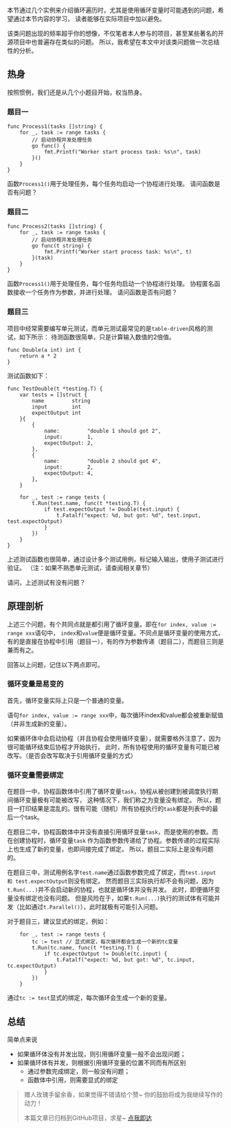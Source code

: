 本节通过几个实例来介绍循环遍历时，尤其是使用循环变量时可能遇到的问题，希望通过本节内容的学习，
读者能够在实际项目中加以避免。

该类问题出现的频率超乎你的想像，不仅笔者本人参与的项目，甚至某些著名的开源项目中也普遍存在类似的问题。
所以，我希望在本文中对该类问题做一次总结性的分析。

## 热身

按照惯例，我们还是从几个小题目开始，权当热身。

### 题目一
```golang
func Process1(tasks []string) {
	for _, task := range tasks {
		// 启动协程并发处理任务
		go func() {
			fmt.Printf("Worker start process task: %s\n", task)
		}()
	}
}
```
函数`Process1()`用于处理任务，每个任务均启动一个协程进行处理。
请问函数是否有问题？

### 题目二
```golang
func Process2(tasks []string) {
	for _, task := range tasks {
		// 启动协程并发处理任务
		go func(t string) {
			fmt.Printf("Worker start process task: %s\n", t)
		}(task)
	}
}
```
函数`Process1()`用于处理任务，每个任务均启动一个协程进行处理。
协程匿名函数接收一个任务作为参数，并进行处理。
请问函数是否有问题？

### 题目三
项目中经常需要编写单元测试，而单元测试最常见的是`table-driven`风格的测试，如下所示：
待测函数很简单，只是计算输入数值的2倍值。
```golang
func Double(a int) int {
	return a * 2
}
```
测试函数如下：
```
func TestDouble(t *testing.T) {
	var tests = []struct {
		name         string
		input        int
		expectOutput int
	}{
		{
			name:         "double 1 should got 2",
			input:        1,
			expectOutput: 2,
		},
		{
			name:         "double 2 should got 4",
			input:        2,
			expectOutput: 4,
		},
	}

	for _, test := range tests {
		t.Run(test.name, func(t *testing.T) {
			if test.expectOutput != Double(test.input) {
				t.Fatalf("expect: %d, but got: %d", test.input, test.expectOutput)
			}
		})
	}
}
```
上述测试函数也很简单，通过设计多个测试用例，标记输入输出，使用子测试进行验证。
（注：如果不熟悉单元测试，请查阅相关章节）

请问，上述测试有没有问题？

## 原理剖析

上述三个问题，有个共同点就是都引用了循环变量。即在`for index, value := range xxx`语句中，
`index`和`value`便是循环变量。不同点是循环变量的使用方式，有的是直接在协程中引用（题目一），有的作为参数传递（题目二），而题目三则是兼而有之。

回答以上问题，记住以下两点即可。

### 循环变量是易变的
首先，循环变量实际上只是一个普通的变量。

语句`for index, value := range xxx`中，每次循环index和value都会被重新赋值（并非生成新的变量）。

如果循环体中会启动协程（并且协程会使用循环变量），就需要格外注意了，因为很可能循环结束后协程才开始执行，
此时，所有协程使用的循环变量有可能已被改写。（是否会改写取决于引用循环变量的方式）

### 循环变量需要绑定

在题目一中，协程函数体中引用了循环变量`task`，协程从被创建到被调度执行期间循环变量极有可能被改写，
这种情况下，我们称之为变量没有绑定。
所以，题目一打印结果是混乱的。很有可能（随机）所有协程执行的`task`都是列表中的最后一个task。

在题目二中，协程函数体中并没有直接引用循环变量`task`，而是使用的参数。而在创建协程时，循环变量`task`
作为函数参数传递给了协程。参数传递的过程实际上也生成了新的变量，也即间接完成了绑定。
所以，题目二实际上是没有问题的。

在题目三中，测试用例名字`test.name`通过函数参数完成了绑定，而`test.input 和 test.expectOutput`则没有绑定。
然而题目三实际执行却不会有问题，因为`t.Run(...)`并不会启动新的协程，也就是循环体并没有并发。
此时，即便循环变量没有绑定也没有问题。
但是风险在于，如果`t.Run(...)`执行的测试体有可能并发（比如通过`t.Parallel()`），此时就极有可能引入问题。

对于题目三，建议显式的绑定，例如：
```
	for _, test := range tests {
		tc := test // 显式绑定，每次循环都会生成一个新的tc变量
		t.Run(tc.name, func(t *testing.T) {
			if tc.expectOutput != Double(tc.input) {
				t.Fatalf("expect: %d, but got: %d", tc.input, tc.expectOutput)
			}
		})
	}
```
通过`tc := test`显式的绑定，每次循环会生成一个新的变量。

## 总结
简单点来说
- 如果循环体没有并发出现，则引用循环变量一般不会出现问题；
- 如果循环体有并发，则根据引用循环变量的位置不同而有所区别
	-  通过参数完成绑定，则一般没有问题；
	-  函数体中引用，则需要显式的绑定
	


> 赠人玫瑰手留余香，如果觉得不错请给个赞~
> 你的鼓励将成为我继续写作的动力！ 
>
> 本篇文章已归档到GitHub项目，求星~ [点我即达](https://github.com/RainbowMango/GoExpertProgramming)